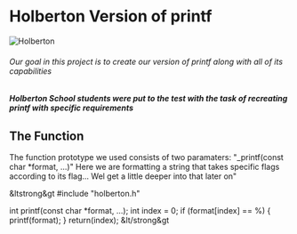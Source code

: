 <h1> Holberton Version of printf </h1>

<img src="https://course_report_production.s3.amazonaws.com/rich/rich_files/rich_files/5169/s300/instagram-feed180.jpg" alt="Holberton">

<h6> Our goal in this project is to create our version of printf along with all of its capabilities </h6>

<h5> Holberton School students were put to the test with the task of recreating printf with specific requirements </h5>

<h2> The Function </h2>

<p> The function prototype we used consists of two paramaters: "_printf(const char *format, ...)" Here we are formatting a string that takes specific flags according to its flag... Wel get a little deeper into that later on" <p>

&ltstrong&gt #include "holberton.h"

int printf(const char *format, ...);
int index = 0;
if (format[index] == %)
{
	printf(format);
}
return(index); &lt/strong&gt
